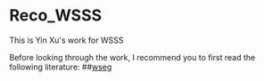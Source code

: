 # Reco_WSSS
This is Yin Xu's work for WSSS


Before looking through the work, I recommend you to first read the following literature:
##[wseg](https://arxiv.org/abs/2110.07110)
